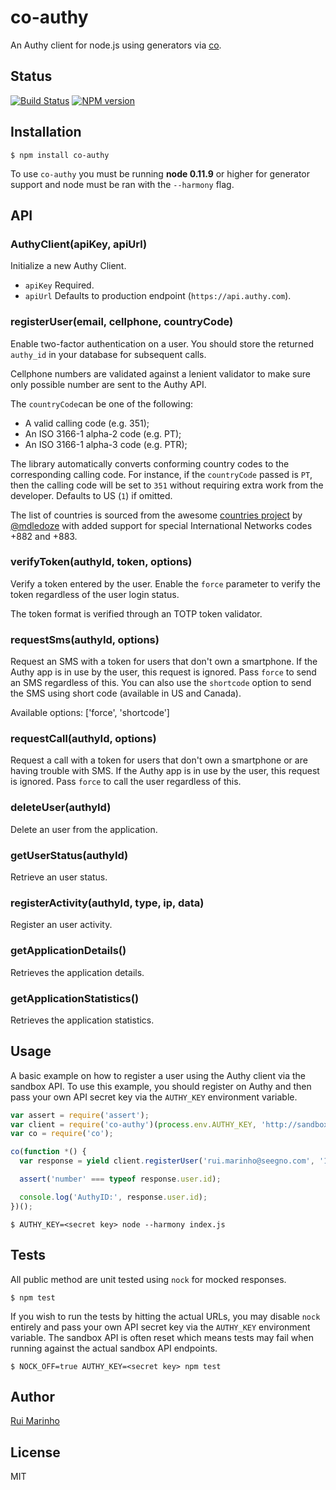 # co-authy

An Authy client for node.js using generators via [co](https://github.com/visionmedia/co).

## Status

[![Build Status](https://travis-ci.org/seegno/co-authy.svg)](https://travis-ci.org/seegno/co-authy) [![NPM version](https://badge.fury.io/js/co-authy.svg)](http://badge.fury.io/js/co-authy)


## Installation

```
$ npm install co-authy
```

  To use `co-authy` you must be running __node 0.11.9__ or higher for generator support and node must be ran with the `--harmony` flag.

## API

### AuthyClient(apiKey, apiUrl)

Initialize a new Authy Client.

 * `apiKey` Required.
 * `apiUrl` Defaults to production endpoint (`https://api.authy.com`).

### registerUser(email, cellphone, countryCode)

Enable two-factor authentication on a user. You should store the returned `authy_id` in your database for subsequent calls.

Cellphone numbers are validated against a lenient validator to make sure only possible number are sent to the Authy API.

The `countryCode`can be one of the following:

* A valid calling code (e.g. 351);
* An ISO 3166-1 alpha-2 code (e.g. PT);
* An ISO 3166-1 alpha-3 code (e.g. PTR);

The library automatically converts conforming country codes to the corresponding calling code. For instance, if the `countryCode` passed is `PT`, then the calling code will be set to `351` without requiring extra work from the developer. Defaults to US (`1`) if omitted.

The list of countries is sourced from the awesome [countries project](https://github.com/mledoze/countries) by [@mdledoze](https://github.com/mledoze) with added support for special International Networks codes +882 and +883.

### verifyToken(authyId, token, options)

Verify a token entered by the user. Enable the `force` parameter to verify the token regardless of the user login status.

The token format is verified through an TOTP token validator.

### requestSms(authyId, options)

Request an SMS with a token for users that don't own a smartphone. If the Authy app is in use by the user, this request is ignored. Pass `force` to send an SMS regardless of this. You can also use the `shortcode` option to send the SMS using short code (available in US and Canada).

Available options: ['force', 'shortcode']

### requestCall(authyId, options)

Request a call with a token for users that don't own a smartphone or are having trouble with SMS. If the Authy app is in use by the user, this request is ignored. Pass `force` to call the user regardless of this.

### deleteUser(authyId)

Delete an user from the application.

### getUserStatus(authyId)

Retrieve an user status.

### registerActivity(authyId, type, ip, data)

Register an user activity.

### getApplicationDetails()

Retrieves the application details.

### getApplicationStatistics()

Retrieves the application statistics.


## Usage

A basic example on how to register a user using the Authy client via the sandbox API. To use this example, you should register on Authy and then pass your own API secret key via the `AUTHY_KEY` environment variable.

```js
var assert = require('assert');
var client = require('co-authy')(process.env.AUTHY_KEY, 'http://sandbox-api.authy.com');
var co = require('co');

co(function *() {
  var response = yield client.registerUser('rui.marinho@seegno.com', '123456789', '351');

  assert('number' === typeof response.user.id);

  console.log('AuthyID:', response.user.id);
})();
```

```
$ AUTHY_KEY=<secret key> node --harmony index.js
```

## Tests

All public method are unit tested using `nock` for mocked responses.

```
$ npm test
```

If you wish to run the tests by hitting the actual URLs, you may disable `nock` entirely and pass your own API secret key via the `AUTHY_KEY` environment variable. The sandbox API is often reset which means tests may fail when running against the actual sandbox API endpoints.

```
$ NOCK_OFF=true AUTHY_KEY=<secret key> npm test
```

## Author

[Rui Marinho](https://github.com/ruimarinho)

## License

MIT